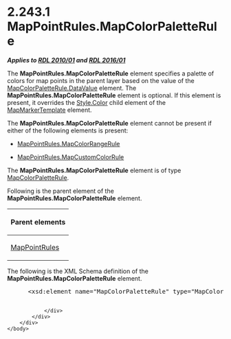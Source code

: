 <html dir="LTR" xmlns:mshelp="http://msdn.microsoft.com/mshelp" xmlns:ddue="http://ddue.schemas.microsoft.com/authoring/2003/5" xmlns:xlink="http://www.w3.org/1999/xlink" xmlns:tool="http://www.microsoft.com/tooltip">
    <head>
        <meta http-equiv="Content-Type" content="text/html; CHARSET=utf-8"></meta>
        <meta name="save" content="history"></meta>
        <title>2.243.1 MapPointRules.MapColorPaletteRule</title>
        <xml>
            <mshelp:toctitle title="2.243.1 MapPointRules.MapColorPaletteRule"></mshelp:toctitle>
            <mshelp:rltitle title="[MS-RDL]: MapPointRules.MapColorPaletteRule"></mshelp:rltitle>
            <mshelp:keyword index="A" term="f7cd528b-f2cb-4801-ac72-e42fb9c16ef2"></mshelp:keyword>
            <mshelp:attr name="DCSext.ContentType" value="open specification"></mshelp:attr>
            <mshelp:attr name="AssetID" value="f7cd528b-f2cb-4801-ac72-e42fb9c16ef2"></mshelp:attr>
            <mshelp:attr name="TopicType" value="kbRef"></mshelp:attr>
            <mshelp:attr name="DCSext.Title" value="[MS-RDL]: MapPointRules.MapColorPaletteRule" />
        </xml>
    </head>
    <body>
        <div id="header">
            <h1 class="heading">2.243.1 MapPointRules.MapColorPaletteRule</h1>
        </div>
        <div id="mainSection">
            <div id="mainBody">
                <div id="allHistory" class="saveHistory"></div>
                <div id="sectionSection0" class="section" name="collapseableSection">
                    

<p><b><i>Applies to </i></b><a href="3428e690-a348-4ec7-8a6a-8efb42d2cdee.htm"><b><i>RDL 2010/01</i></b></a><b><i>
and </i></b><a href="52ce3983-2bfc-4e72-9359-42aaf5fe4509.htm"><b><i>RDL 2016/01</i></b></a></p>

<p>The <b>MapPointRules.MapColorPaletteRule</b> element
specifies a palette of colors for map points in the parent layer based on the
value of the <a href="280f0d27-5e51-4bb7-b9dd-395ad86860bf.htm">MapColorPaletteRule.DataValue</a>
element. The <b>MapPointRules.MapColorPaletteRule</b> element is optional. If
this element is present, it overrides the <a href="7911c883-f314-41d9-9136-02e8a26279ad.htm">Style.Color</a> child element
of the <a href="22055a42-2ec0-48cd-893f-f7bd717efc7a.htm">MapMarkerTemplate</a>
element. </p>

<p>The <b>MapPointRules.MapColorPaletteRule</b> element cannot
be present if either of the following elements is present:</p>

<ul><li><p><span><span> 
</span></span><a href="c62c79fa-f17d-4bc1-b8db-c7ddaeb028f5.htm">MapPointRules.MapColorRangeRule</a></p>

</li><li><p><span><span> 
</span></span><a href="6ca17b10-03b5-4a96-8661-0cff7e4e88d7.htm">MapPointRules.MapCustomColorRule</a></p>

</li></ul><p>The <b>MapPointRules.MapColorPaletteRule</b> element is of
type <a href="c83dbba7-3a8d-42df-9db1-a627b4ea095e.htm">MapColorPaletteRule</a>.</p>

<p>Following is the parent element of the <b>MapPointRules.MapColorPaletteRule</b>
element.</p>

<table>
 <thead>
  <tr>
   <th>
   <p>Parent elements</p>
   </th>
  </tr>
 </thead>
 <tr>
  <td>
  <p><a href="d090d792-6d70-412c-b024-88c08de4d300.htm">MapPointRules</a></p>
  </td>
 </tr>
</table>

<p>The following is the XML Schema definition of the <b>MapPointRules.MapColorPaletteRule</b>
element.</p>

<dl>
<dd>
<div><pre> &lt;xsd:element name=&quot;MapColorPaletteRule&quot; type=&quot;MapColorPaletteRuleType&quot; minOccurs=&quot;0&quot; /&gt;
  
</pre></div>
</dd></dl>


                </div>
            </div>
        </div>
    </body>
</html>